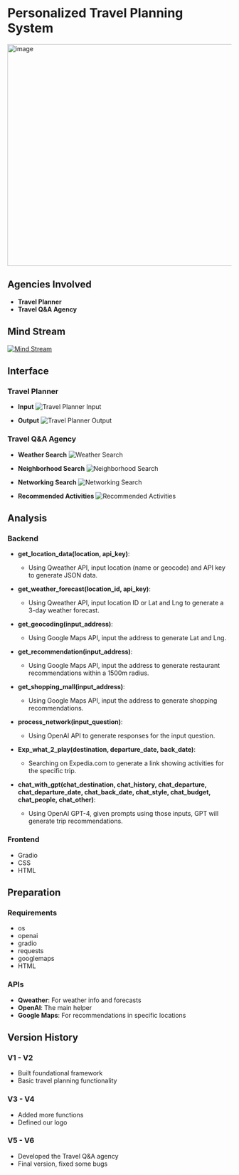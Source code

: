 # Personalized Travel Planning System
<img width="586" height="499" alt="image" src="https://github.com/user-attachments/assets/493973b2-544e-4bee-b61d-1e54927b0f74" />



## Agencies Involved
- **Travel Planner**
- **Travel Q&A Agency**

## Mind Stream
[![Mind Stream](https://github.com/user-attachments/assets/cfe46c63-6df1-46fa-a05d-acf5dce9822e)](https://github.com/user-attachments/assets/cfe46c63-6df1-46fa-a05d-acf5dce9822e)

## Interface
### Travel Planner
- **Input**
  ![Travel Planner Input](https://github.com/user-attachments/assets/32edc71b-266d-4758-af2c-511355fb55fc)

- **Output**
  ![Travel Planner Output](https://github.com/user-attachments/assets/204dd3bd-d040-46c8-a669-8483a3754595)

### Travel Q&A Agency
- **Weather Search**
  ![Weather Search](https://github.com/user-attachments/assets/0c092960-96df-4e69-8bb5-db05c2cf9fca)

- **Neighborhood Search**
  ![Neighborhood Search](https://github.com/user-attachments/assets/a682fa31-04b9-464b-8756-a7b890b9b671)

- **Networking Search**
  ![Networking Search](https://github.com/user-attachments/assets/67c0f4d1-14d1-4a2e-b087-03a2d99feed3)

- **Recommended Activities**
  ![Recommended Activities](https://github.com/user-attachments/assets/06f44fb0-b28f-4cb8-b3d4-a38dbf5ce262)

## Analysis
### Backend
- **get_location_data(location, api_key)**: 
  - Using Qweather API, input location (name or geocode) and API key to generate JSON data.
  
- **get_weather_forecast(location_id, api_key)**: 
  - Using Qweather API, input location ID or Lat and Lng to generate a 3-day weather forecast.
  
- **get_geocoding(input_address)**: 
  - Using Google Maps API, input the address to generate Lat and Lng.
  
- **get_recommendation(input_address)**: 
  - Using Google Maps API, input the address to generate restaurant recommendations within a 1500m radius.
  
- **get_shopping_mall(input_address)**: 
  - Using Google Maps API, input the address to generate shopping recommendations.
  
- **process_network(input_question)**: 
  - Using OpenAI API to generate responses for the input question.
  
- **Exp_what_2_play(destination, departure_date, back_date)**: 
  - Searching on Expedia.com to generate a link showing activities for the specific trip.
  
- **chat_with_gpt(chat_destination, chat_history, chat_departure, chat_departure_date, chat_back_date, chat_style, chat_budget, chat_people, chat_other)**: 
  - Using OpenAI GPT-4, given prompts using those inputs, GPT will generate trip recommendations.

### Frontend
- Gradio
- CSS
- HTML

## Preparation
### Requirements
- os
- openai
- gradio
- requests
- googlemaps
- HTML

### APIs
- **Qweather**: For weather info and forecasts
- **OpenAI**: The main helper
- **Google Maps**: For recommendations in specific locations

## Version History
### V1 - V2
- Built foundational framework
- Basic travel planning functionality

### V3 - V4
- Added more functions
- Defined our logo

### V5 - V6
- Developed the Travel Q&A agency
- Final version, fixed some bugs
